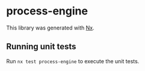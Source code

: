 # process-engine

This library was generated with [Nx](https://nx.dev).

## Running unit tests

Run `nx test process-engine` to execute the unit tests.

